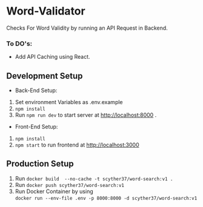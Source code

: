 # Word-Validator

Checks For Word Validity by running an API Request in Backend.

### To DO's:
- Add API Caching using React.

## Development Setup

- Back-End Setup:

1. Set environment Variables as .env.example
2. `npm install`
3. Run `npm run dev` to start server at <http://localhost:8000> .

- Front-End Setup:

1. `npm install`
2. `npm start` to run frontend at <http://localhost:3000>

## Production Setup

1. Run `docker build  --no-cache -t scyther37/word-search:v1 .`
2. Run `docker push scyther37/word-search:v1`
3. Run Docker Container by using <br>`docker run --env-file .env -p 8000:8000 -d scyther37/word-search:v1`
